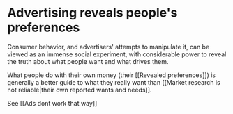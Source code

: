 # Advertising reveals people's preferences

Consumer behavior, and advertisers' attempts to manipulate it, can be viewed as an immense social experiment, with considerable power to reveal the truth about what people want and what drives them. 


What people do with their own money (their [[Revealed preferences]]) is generally a better guide to what they really want than [[Market research is not reliable|their own reported wants and needs]].


See [[Ads dont work that way]]